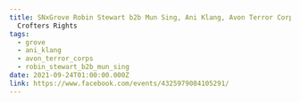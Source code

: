 ```yaml
---
title: SNxGrove Robin Stewart b2b Mun Sing, Ani Klang, Avon Terror Corps |
  Crofters Rights
tags:
  - grove
  - ani_klang
  - avon_terror_corps
  - robin_stewart_b2b_mun_sing
date: 2021-09-24T01:00:00.000Z
link: https://www.facebook.com/events/4325979084105291/
---
```


